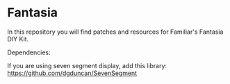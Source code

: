 # Fantasia

In this repository you will find patches and resources for Familiar's Fantasia DIY Kit.

Dependencies:

If you are using seven segment display, add this library:
https://github.com/dgduncan/SevenSegment

